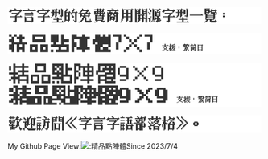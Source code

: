 <!--### Hi there 👋  -->

<!--
**scott0107000/scott0107000** is a ✨ _special_ ✨ repository because its `README.md` (this file) appears on your GitHub profile.

Here are some ideas to get you started:

- 🔭 I’m currently working on ...
- 🌱 I’m currently learning ...
- 👯 I’m looking to collaborate on ...
- 🤔 I’m looking for help with ...
- 💬 Ask me about ...
- 📫 How to reach me: ...
- 😄 Pronouns: ...
- ⚡ Fun fact: ...
-->

![1](https://github.com/scott0107000/scott0107000/blob/f98f24df0bc3c22351d1ab9fc35572a3e67e4293/1.png)

[![2](https://github.com/scott0107000/scott0107000/blob/4768ad67449c558b1395e8161e8bc61b6d5de9d5/2.png)](https://github.com/scott0107000/BoutiqueBitmap7x7)

[![3](https://github.com/scott0107000/scott0107000/blob/4768ad67449c558b1395e8161e8bc61b6d5de9d5/3.png)](https://github.com/scott0107000/BoutiqueBitmap9x9)

[![4](https://github.com/scott0107000/scott0107000/blob/aebc630dabfa2f99848e868d66c0cb74375557ae/4.png)](https://fontspeech.blogspot.com/)

My Github Page View:![:精品點陣體](https://count.getloli.com/get/@:精品點陣體)Since 2023/7/4
